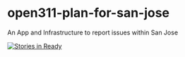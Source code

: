 # open311-plan-for-san-jose
An App and Infrastructure to report issues within San Jose

[![Stories in Ready](https://badge.waffle.io/codeforsanjose/open311-plan-for-san-jose.png?label=ready&title=Ready)](http://waffle.io/codeforsanjose/open311-plan-for-san-jose)
